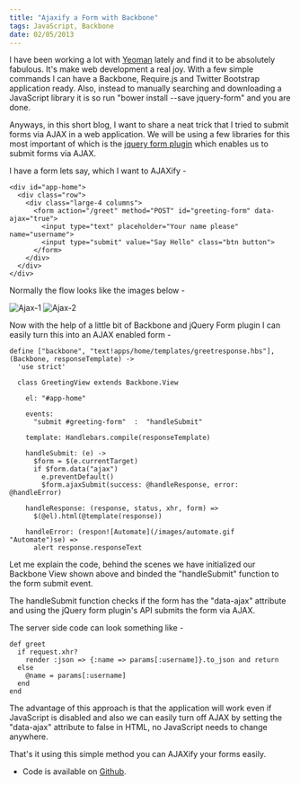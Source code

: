 ```yaml
--- 
title: "Ajaxify a Form with Backbone"
tags: JavaScript, Backbone
date: 02/05/2013
---
```


I have been working a lot with [Yeoman](http://yeoman.io) lately and find it to be absolutely fabulous. It's make web development a real joy. With a few simple commands I can have a Backbone, Require.js and Twitter Bootstrap application ready. Also, instead to manually searching and downloading a JavaScript library it is so run "bower install --save jquery-form" and you are done.

Anyways, in this short blog, I want to share a neat trick that I tried to submit forms via AJAX in a web application. We will be using a few libraries for this most important of which is the [jquery form plugin](http://malsup.com/jquery/form/) which enables us to submit forms via AJAX.

I have a form lets say, which I want to AJAXify -

    <div id="app-home">
      <div class="row">
        <div class="large-4 columns">
          <form action="/greet" method="POST" id="greeting-form" data-ajax="true">
            <input type="text" placeholder="Your name please" name="username">
            <input type="submit" value="Say Hello" class="btn button">
          </form>
        </div>
      </div>
    </div>

Normally the flow looks like the images below -

![Ajax-1](/images/ajax-1.png "Ajax-1")
![Ajax-2](/images/ajax-2.png "Ajax-2")

Now with the help of a little bit of Backbone and jQuery Form plugin I can easily turn this into an AJAX enabled form -

    define ["backbone", "text!apps/home/templates/greetresponse.hbs"], (Backbone, responseTemplate) ->
      'use strict'
      
      class GreetingView extends Backbone.View
        
        el: "#app-home"

        events:
          "submit #greeting-form"  :  "handleSubmit"

        template: Handlebars.compile(responseTemplate)

        handleSubmit: (e) ->
          $form = $(e.currentTarget)
          if $form.data("ajax")
            e.preventDefault()
            $form.ajaxSubmit(success: @handleResponse, error: @handleError)

        handleResponse: (response, status, xhr, form) =>
          $(@el).html(@template(response))

        handleError: (respon![Automate](/images/automate.gif "Automate")se) =>
          alert response.responseText


Let me explain the code, behind the scenes we have initialized our Backbone View shown above and binded the "handleSubmit" function to the form submit event.

The handleSubmit function checks if the form has the "data-ajax" attribute and using the jQuery form plugin's API submits the form via AJAX. 

The server side code can look something like -

    def greet
      if request.xhr?
        render :json => {:name => params[:username]}.to_json and return
      else
        @name = params[:username]
      end
    end

The advantage of this approach is that the application will work even if JavaScript is disabled and also we can easily turn off AJAX by setting the "data-ajax" attribute to false in HTML, no JavaScript needs to change anywhere.

That's it using this simple method you can AJAXify your forms easily.

* Code is available on [Github](https://github.com/rocky-jaiswal/templateapp).